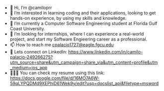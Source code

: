 - 👋 Hi, I’m @camiloprr
- 👀 I’m interested in learning coding and their applications, looking to get hands-on experience, by using my skills and knowledge.
- 🌱 I’m currently a Computer Software Engineering student at Florida Gulf Coast University.
- 💞️ I’m looking for internships, where I can experience a real-world project, and start my Software Engieering career as a professional.
- 📫 How to reach me cpalacio1727@eagle.fgcu.edu
- 👥 Lets connect on LinkedIn: https://www.linkedin.com/in/camilo-palacio-249266275?utm_source=share&utm_campaign=share_via&utm_content=profile&utm_medium=ios_app
- 👨🏽‍💼 You can check my resume using this link: https://docs.google.com/file/d/16MO7A6W-59qLYPQDMd9XEPhiD61Wek9y/edit?usp=docslist_api&filetype=msword

<!---
camiloprr/camiloprr is a ✨ special ✨ repository because its `README.md` (this file) appears on your GitHub profile.
You can click the Preview link to take a look at your changes.
--->
